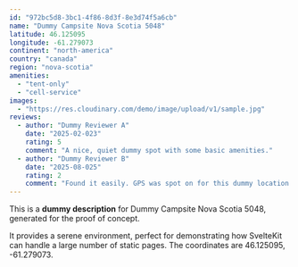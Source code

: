 ```yaml
---
id: "972bc5d8-3bc1-4f86-8d3f-8e3d74f5a6cb"
name: "Dummy Campsite Nova Scotia 5048"
latitude: 46.125095
longitude: -61.279073
continent: "north-america"
country: "canada"
region: "nova-scotia"
amenities:
  - "tent-only"
  - "cell-service"
images:
  - "https://res.cloudinary.com/demo/image/upload/v1/sample.jpg"
reviews:
  - author: "Dummy Reviewer A"
    date: "2025-02-023"
    rating: 5
    comment: "A nice, quiet dummy spot with some basic amenities."
  - author: "Dummy Reviewer B"
    date: "2025-08-025"
    rating: 2
    comment: "Found it easily. GPS was spot on for this dummy location."
---
```


This is a **dummy description** for Dummy Campsite Nova Scotia 5048, generated for the proof of concept.

It provides a serene environment, perfect for demonstrating how SvelteKit can handle a large number of static pages. The coordinates are 46.125095, -61.279073.
